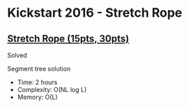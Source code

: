 # Kickstart 2016 - Stretch Rope

## [Stretch Rope (15pts, 30pts)](https://codingcompetitions.withgoogle.com/kickstart/round/0000000000201db8/0000000000201db9)

Solved

Segment tree solution

* Time: 2 hours
* Complexity: O(NL log L)
* Memory: O(L)
